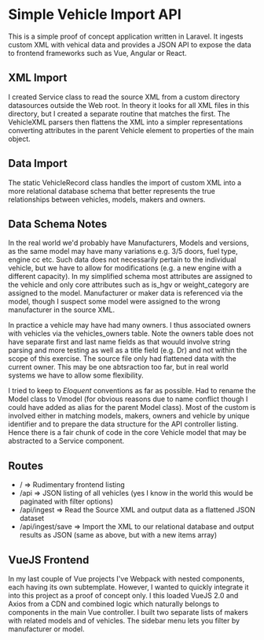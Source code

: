 # Simple Vehicle Import API

This is a simple proof of concept application written in Laravel. It ingests custom XML with vehical data and provides a JSON API to expose the data to frontend frameworks such as Vue, Angular or React.

## XML Import
I created Service class to read the source XML from a custom directory datasources outside the Web root. In theory it looks for all XML files in this directory, but I created a separate routine that matches the first. The VehicleXML parsers then flattens the XML into a simpler representations converting attributes in the parent Vehicle element to properties of the main object.

## Data Import
The static VehicleRecord class handles the import of custom XML into a more relational database schema that better represents the true relationships between vehicles, models, makers and owners.

## Data Schema Notes

In the real world we'd probably have Manufacturers, Models and versions, as the same model may have many variations e.g. 3/5 doors, fuel type, engine cc etc. Such data does not necessarily pertain to the individual vehicle, but we have to allow for modifications (e.g. a new engine with a different capacity). In my simplified schema most attributes are assigned to the vehicle and only core attributes such as is_hgv or weight_category are assigned to the model. Manufacturer or maker data is referenced via the model, though I suspect some model were assigned to the wrong manufacturer in the source XML.

In practice a vehicle may have had many owners. I thus associated owners with vehicles via the vehicles_owners table. Note the owners table does not have separate first and last name fields as that wouuld involve string parsing and more testing as well as a title field (e.g. Dr) and not within the scope of this exercise. The source file only had flattened data with the current owner. This may be one abtsraction too far, but in real world systems we have to allow some flexibility.

I tried to keep to *Eloquent* conventions as far as possible. Had to rename the Model class to Vmodel (for obvious reasons due to name conflict though I could have added as alias for the parent Model class). Most of the custom is involved either in matching models, makers, owners and vehicle by unique identifier and to prepare the data structure for the API controller listing. Hence there is a fair chunk of code in the core Vehicle model that may be abstracted to a Service component.

## Routes

* / => Rudimentary frontend listing
* /api => JSON listing of all vehicles (yes I know in the world this would be paginated with filter options)
* /api/ingest => Read the Source XML and output data as a flattened JSON dataset
* /api/ingest/save => Import the XML to our relational database and output results as JSON (same as above, but with a new items array)

## VueJS Frontend

In my last couple of Vue projects I've Webpack with nested components, each having its own subtemplate. However, I wanted to quickly integrate it into this project as a proof of concept only. I this loaded VueJS 2.0 and Axios from a CDN and combined logic which naturally belongs to components in the main Vue controller. I built two separate lists of makers with related models and of vehicles. The sidebar menu lets you filter by manufacturer or model. 
